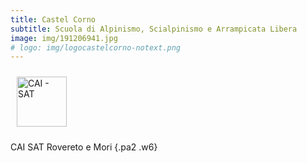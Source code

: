 ```yaml
---
title: Castel Corno
subtitle: Scuola di Alpinismo, Scialpinismo e Arrampicata Libera
image: img/191206941.jpg
# logo: img/logocastelcorno-notext.png
---
```

<!-- https://tachyons.io/ -->

<!-- Corsi di avvicinamento e perfezionamento allo scialpinismo, alpinismo e all'arrampicata.
{.pa1 .w-100} -->

<img src="img/logo-sat.png" alt="CAI - SAT" title="CAI - SAT" height="80px" style="padding: 10px">
<!-- ![CAI SAT](img/logo-sat.png "CAI SAT")
{.w-50} -->

CAI SAT Rovereto e Mori
{.pa2 .w6}

<!-- <img src="img/logocastelcorno.png" alt="Scuola Castel Corno" title="Scuola Castel Corno" height="100px" style="padding: 10px"> -->
<!-- ![Scuola Castel Corno](img/logocastelcorno.png "Scuola Castel Corno") -->
<!-- {.w-50} -->
